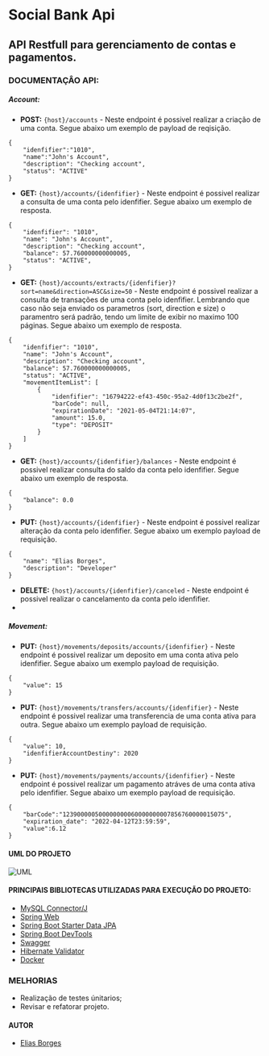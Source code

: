 # Social Bank Api
## API Restfull para gerenciamento de contas e pagamentos.

### DOCUMENTAÇÂO API:
##### Account:
- **POST:** `{host}/accounts` - Neste endpoint é possivel realizar a criação de uma conta. Segue abaixo um exemplo de payload de reqisição. 
```
{
    "idenfifier":"1010",
    "name":"John's Account",
    "description": "Checking account",
    "status": "ACTIVE"
}
```
- **GET:** `{host}/accounts/{idenfifier}` - Neste endpoint é possivel realizar a consulta de uma conta pelo idenfifier. Segue abaixo um exemplo de resposta.
```
{
    "idenfifier": "1010",
    "name": "John's Account",
    "description": "Checking account",
    "balance": 57.760000000000005,
    "status": "ACTIVE",
}
```
- **GET:** `{host}/accounts/extracts/{idenfifier}?sort=name&direction=ASC&size=50` - Neste endpoint é possivel realizar a consulta de transações de uma conta pelo idenfifier.
Lembrando que caso não seja enviado os parametros (sort, direction e size) o paramentro será padrão, tendo um limite de exibir no maximo 100 páginas.
Segue abaixo um exemplo de resposta.
```
{
    "idenfifier": "1010",
    "name": "John's Account",
    "description": "Checking account",
    "balance": 57.760000000000005,
    "status": "ACTIVE",
    "movementItemList": [
        {
            "idenfifier": "16794222-ef43-450c-95a2-4d0f13c2be2f",
            "barCode": null,
            "expirationDate": "2021-05-04T21:14:07",
            "amount": 15.0,
            "type": "DEPOSIT"
        }
    ]
}
```

- **GET:** `{host}/accounts/{idenfifier}/balances` - Neste endpoint é possivel realizar consulta do saldo da conta pelo idenfifier. Segue abaixo um exemplo de resposta.
```
{
    "balance": 0.0
}
```

- **PUT:** `{host}/accounts/{idenfifier}` - Neste endpoint é possivel realizar alteração da conta pelo idenfifier. Segue abaixo um exemplo payload de requisição.
```
{
    "name": "Elias Borges", 
    "description": "Developer"
}
```
- **DELETE:** `{host}/accounts/{idenfifier}/canceled` - Neste endpoint é possivel realizar o cancelamento da conta pelo idenfifier.
- 
##### Movement:
- **PUT:** `{host}/movements/deposits/accounts/{idenfifier}` - Neste endpoint é possivel realizar um deposito em uma conta ativa pelo idenfifier. Segue abaixo um exemplo payload de requisição.
```
{
    "value": 15
}
```

- **PUT:** `{host}/movements/transfers/accounts/{idenfifier}` - Neste endpoint é possivel realizar uma transferencia de uma conta ativa para outra. Segue abaixo um exemplo payload de requisição.
```
{
    "value": 10,
    "idenfifierAccountDestiny": 2020
}
```

- **PUT:** `{host}/movements/payments/accounts/{idenfifier}` - Neste endpoint é possivel realizar um pagamento atráves de uma conta ativa pelo idenfifier. Segue abaixo um exemplo payload de requisição.
```
{
    "barCode":"123900000500000000060000000007856760000015075",
    "expiration_date": "2022-04-12T23:59:59",
    "value":6.12
}
```
#### UML DO PROJETO
![UML](https://user-images.githubusercontent.com/31020103/117090151-f1651800-ad2d-11eb-96bd-e99193c94998.png)


#### PRINCIPAIS BIBLIOTECAS UTILIZADAS PARA EXECUÇÃO DO PROJETO:

* [MySQL Connector/J](https://mvnrepository.com/artifact/mysql/mysql-connector-java)
* [Spring Web](https://mvnrepository.com/artifact/org.springframework/spring-web)
* [Spring Boot Starter Data JPA](https://mvnrepository.com/artifact/org.springframework.boot/spring-boot-starter-data-jpa)
* [Spring Boot DevTools](https://mvnrepository.com/artifact/org.springframework.boot/spring-boot-devtools)
* [Swagger](https://swagger.io/)
* [Hibernate Validator](https://hibernate.org/validator/)
* [Docker](https://www.docker.com/)

### MELHORIAS
- Realização de testes únitarios; 
- Revisar e refatorar projeto.

#### AUTOR

- [Elias Borges](https://www.linkedin.com/in/eliasborges)
